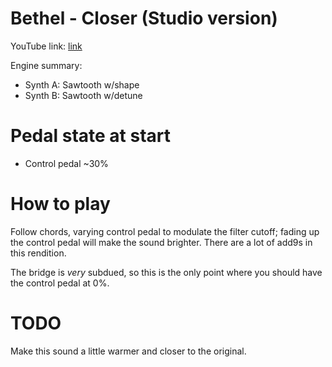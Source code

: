 # Bethel - Closer (Studio version)

YouTube link: [link](https://www.youtube.com/watch?v=uJRDNYuwZdQ)

Engine summary:

* Synth A: Sawtooth w/shape
* Synth B: Sawtooth w/detune

# Pedal state at start

* Control pedal ~30%

# How to play

Follow chords, varying control pedal to modulate the filter cutoff; fading up the control pedal will make the sound brighter. There are a lot of add9s in this rendition.

The bridge is _very_ subdued, so this is the only point where you should have the control pedal at 0%.

# TODO

Make this sound a little warmer and closer to the original.
